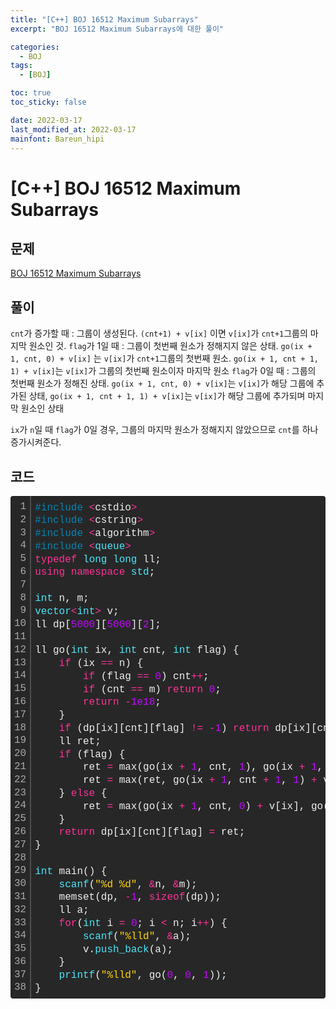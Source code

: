 ```yaml
---
title: "[C++] BOJ 16512 Maximum Subarrays"
excerpt: "BOJ 16512 Maximum Subarrays에 대한 풀이"

categories:
  - BOJ
tags:
  - [BOJ]

toc: true
toc_sticky: false

date: 2022-03-17
last_modified_at: 2022-03-17
mainfont: Bareun_hipi
---
```


# [C++] BOJ 16512 Maximum Subarrays

## 문제

[BOJ 16512 Maximum Subarrays](https://www.acmicpc.net/problem/16512)

## 풀이

`cnt`가 증가할 때 : 그룹이 생성된다. `(cnt+1) + v[ix]` 이면 `v[ix]`가 `cnt+1`그룹의 마지막 원소인 것.
`flag`가 1일 때 : 그룹이 첫번째 원소가 정해지지 않은 상태. `go(ix + 1, cnt, 0) + v[ix]` 는 `v[ix]`가 `cnt+1`그룹의 첫번째 원소. `go(ix + 1, cnt + 1, 1) + v[ix]`는 `v[ix]`가 그룹의 첫번째 원소이자 마지막 원소
`flag`가 0일 때 : 그룹의 첫번째 원소가 정해진 상태. `go(ix + 1, cnt, 0) + v[ix]`는 `v[ix]`가 해당 그룹에 추가된 상태, `go(ix + 1, cnt + 1, 1) + v[ix]`는 `v[ix]`가 해당 그룹에 추가되며 마지막 원소인 상태

`ix`가 `n`일 때 `flag`가 0일 경우, 그룹의 마지막 원소가 정해지지 않았으므로 `cnt`를 하나 증가시켜준다.

## 코드

<div class="colorscripter-code" style="color:#f0f0f0;font-family:Consolas, 'Liberation Mono', Menlo, Courier, monospace !important; position:relative !important;overflow:auto"><table class="colorscripter-code-table" style="margin:0;padding:0;border:none;background-color:#272727;border-radius:4px;" cellspacing="0" cellpadding="0"><tr><td style="padding:6px;border-right:2px solid #4f4f4f"><div style="margin:0;padding:0;word-break:normal;text-align:right;color:#aaa;font-family:Consolas, 'Liberation Mono', Menlo, Courier, monospace !important;line-height:130%"><div style="line-height:130%">1</div><div style="line-height:130%">2</div><div style="line-height:130%">3</div><div style="line-height:130%">4</div><div style="line-height:130%">5</div><div style="line-height:130%">6</div><div style="line-height:130%">7</div><div style="line-height:130%">8</div><div style="line-height:130%">9</div><div style="line-height:130%">10</div><div style="line-height:130%">11</div><div style="line-height:130%">12</div><div style="line-height:130%">13</div><div style="line-height:130%">14</div><div style="line-height:130%">15</div><div style="line-height:130%">16</div><div style="line-height:130%">17</div><div style="line-height:130%">18</div><div style="line-height:130%">19</div><div style="line-height:130%">20</div><div style="line-height:130%">21</div><div style="line-height:130%">22</div><div style="line-height:130%">23</div><div style="line-height:130%">24</div><div style="line-height:130%">25</div><div style="line-height:130%">26</div><div style="line-height:130%">27</div><div style="line-height:130%">28</div><div style="line-height:130%">29</div><div style="line-height:130%">30</div><div style="line-height:130%">31</div><div style="line-height:130%">32</div><div style="line-height:130%">33</div><div style="line-height:130%">34</div><div style="line-height:130%">35</div><div style="line-height:130%">36</div><div style="line-height:130%">37</div><div style="line-height:130%">38</div></div></td><td style="padding:6px 0;text-align:left"><div style="margin:0;padding:0;color:#f0f0f0;font-family:Consolas, 'Liberation Mono', Menlo, Courier, monospace !important;line-height:130%"><div style="padding:0 6px; white-space:pre; line-height:130%"><span style="color:#0086b3">#include</span>&nbsp;<span style="color:#aaffaa"></span><span style="color:#ff3399">&lt;</span>cstdio<span style="color:#aaffaa"></span><span style="color:#ff3399">&gt;</span></div><div style="padding:0 6px; white-space:pre; line-height:130%"><span style="color:#0086b3">#include</span>&nbsp;<span style="color:#aaffaa"></span><span style="color:#ff3399">&lt;</span>cstring<span style="color:#aaffaa"></span><span style="color:#ff3399">&gt;</span></div><div style="padding:0 6px; white-space:pre; line-height:130%"><span style="color:#0086b3">#include</span>&nbsp;<span style="color:#aaffaa"></span><span style="color:#ff3399">&lt;</span>algorithm<span style="color:#aaffaa"></span><span style="color:#ff3399">&gt;</span></div><div style="padding:0 6px; white-space:pre; line-height:130%"><span style="color:#0086b3">#include</span>&nbsp;<span style="color:#aaffaa"></span><span style="color:#ff3399">&lt;</span><span style="color:#4be6fa">queue</span><span style="color:#ff3399">&gt;</span></div><div style="padding:0 6px; white-space:pre; line-height:130%"><span style="color:#ff3399">typedef</span>&nbsp;<span style="color:#4be6fa">long</span>&nbsp;<span style="color:#4be6fa">long</span>&nbsp;ll;</div><div style="padding:0 6px; white-space:pre; line-height:130%"><span style="color:#ff3399">using</span>&nbsp;<span style="color:#ff3399">namespace</span>&nbsp;<span style="color:#4be6fa">std</span>;</div><div style="padding:0 6px; white-space:pre; line-height:130%">&nbsp;</div><div style="padding:0 6px; white-space:pre; line-height:130%"><span style="color:#4be6fa">int</span>&nbsp;n,&nbsp;m;</div><div style="padding:0 6px; white-space:pre; line-height:130%"><span style="color:#4be6fa">vector</span><span style="color:#ff3399">&lt;</span><span style="color:#4be6fa">int</span><span style="color:#ff3399">&gt;</span>&nbsp;v;</div><div style="padding:0 6px; white-space:pre; line-height:130%">ll&nbsp;dp[<span style="color:#c10aff">5000</span>][<span style="color:#c10aff">5000</span>][<span style="color:#c10aff">2</span>];</div><div style="padding:0 6px; white-space:pre; line-height:130%">&nbsp;</div><div style="padding:0 6px; white-space:pre; line-height:130%">ll&nbsp;go(<span style="color:#4be6fa">int</span>&nbsp;ix,&nbsp;<span style="color:#4be6fa">int</span>&nbsp;cnt,&nbsp;<span style="color:#4be6fa">int</span>&nbsp;flag)&nbsp;{</div><div style="padding:0 6px; white-space:pre; line-height:130%">&nbsp;&nbsp;&nbsp;&nbsp;<span style="color:#ff3399">if</span>&nbsp;(ix&nbsp;<span style="color:#aaffaa"></span><span style="color:#ff3399">=</span><span style="color:#aaffaa"></span><span style="color:#ff3399">=</span>&nbsp;n)&nbsp;{</div><div style="padding:0 6px; white-space:pre; line-height:130%">&nbsp;&nbsp;&nbsp;&nbsp;&nbsp;&nbsp;&nbsp;&nbsp;<span style="color:#ff3399">if</span>&nbsp;(flag&nbsp;<span style="color:#aaffaa"></span><span style="color:#ff3399">=</span><span style="color:#aaffaa"></span><span style="color:#ff3399">=</span>&nbsp;<span style="color:#c10aff">0</span>)&nbsp;cnt<span style="color:#aaffaa"></span><span style="color:#ff3399">+</span><span style="color:#aaffaa"></span><span style="color:#ff3399">+</span>;</div><div style="padding:0 6px; white-space:pre; line-height:130%">&nbsp;&nbsp;&nbsp;&nbsp;&nbsp;&nbsp;&nbsp;&nbsp;<span style="color:#ff3399">if</span>&nbsp;(cnt&nbsp;<span style="color:#aaffaa"></span><span style="color:#ff3399">=</span><span style="color:#aaffaa"></span><span style="color:#ff3399">=</span>&nbsp;m)&nbsp;<span style="color:#ff3399">return</span>&nbsp;<span style="color:#c10aff">0</span>;</div><div style="padding:0 6px; white-space:pre; line-height:130%">&nbsp;&nbsp;&nbsp;&nbsp;&nbsp;&nbsp;&nbsp;&nbsp;<span style="color:#ff3399">return</span>&nbsp;<span style="color:#aaffaa"></span><span style="color:#ff3399">-</span><span style="color:#c10aff">1e18</span>;</div><div style="padding:0 6px; white-space:pre; line-height:130%">&nbsp;&nbsp;&nbsp;&nbsp;}</div><div style="padding:0 6px; white-space:pre; line-height:130%">&nbsp;&nbsp;&nbsp;&nbsp;<span style="color:#ff3399">if</span>&nbsp;(dp[ix][cnt][flag]&nbsp;<span style="color:#aaffaa"></span><span style="color:#ff3399">!</span><span style="color:#aaffaa"></span><span style="color:#ff3399">=</span>&nbsp;<span style="color:#aaffaa"></span><span style="color:#ff3399">-</span><span style="color:#c10aff">1</span>)&nbsp;<span style="color:#ff3399">return</span>&nbsp;dp[ix][cnt][flag];</div><div style="padding:0 6px; white-space:pre; line-height:130%">&nbsp;&nbsp;&nbsp;&nbsp;ll&nbsp;ret;</div><div style="padding:0 6px; white-space:pre; line-height:130%">&nbsp;&nbsp;&nbsp;&nbsp;<span style="color:#ff3399">if</span>&nbsp;(flag)&nbsp;{</div><div style="padding:0 6px; white-space:pre; line-height:130%">&nbsp;&nbsp;&nbsp;&nbsp;&nbsp;&nbsp;&nbsp;&nbsp;ret&nbsp;<span style="color:#aaffaa"></span><span style="color:#ff3399">=</span>&nbsp;max(go(ix&nbsp;<span style="color:#aaffaa"></span><span style="color:#ff3399">+</span>&nbsp;<span style="color:#c10aff">1</span>,&nbsp;cnt,&nbsp;<span style="color:#c10aff">1</span>),&nbsp;go(ix&nbsp;<span style="color:#aaffaa"></span><span style="color:#ff3399">+</span>&nbsp;<span style="color:#c10aff">1</span>,&nbsp;cnt,&nbsp;<span style="color:#c10aff">0</span>)&nbsp;<span style="color:#aaffaa"></span><span style="color:#ff3399">+</span>&nbsp;v[ix]);</div><div style="padding:0 6px; white-space:pre; line-height:130%">&nbsp;&nbsp;&nbsp;&nbsp;&nbsp;&nbsp;&nbsp;&nbsp;ret&nbsp;<span style="color:#aaffaa"></span><span style="color:#ff3399">=</span>&nbsp;max(ret,&nbsp;go(ix&nbsp;<span style="color:#aaffaa"></span><span style="color:#ff3399">+</span>&nbsp;<span style="color:#c10aff">1</span>,&nbsp;cnt&nbsp;<span style="color:#aaffaa"></span><span style="color:#ff3399">+</span>&nbsp;<span style="color:#c10aff">1</span>,&nbsp;<span style="color:#c10aff">1</span>)&nbsp;<span style="color:#aaffaa"></span><span style="color:#ff3399">+</span>&nbsp;v[ix]);</div><div style="padding:0 6px; white-space:pre; line-height:130%">&nbsp;&nbsp;&nbsp;&nbsp;}&nbsp;<span style="color:#ff3399">else</span>&nbsp;{</div><div style="padding:0 6px; white-space:pre; line-height:130%">&nbsp;&nbsp;&nbsp;&nbsp;&nbsp;&nbsp;&nbsp;&nbsp;ret&nbsp;<span style="color:#aaffaa"></span><span style="color:#ff3399">=</span>&nbsp;max(go(ix&nbsp;<span style="color:#aaffaa"></span><span style="color:#ff3399">+</span>&nbsp;<span style="color:#c10aff">1</span>,&nbsp;cnt,&nbsp;<span style="color:#c10aff">0</span>)&nbsp;<span style="color:#aaffaa"></span><span style="color:#ff3399">+</span>&nbsp;v[ix],&nbsp;go(ix&nbsp;<span style="color:#aaffaa"></span><span style="color:#ff3399">+</span>&nbsp;<span style="color:#c10aff">1</span>,&nbsp;cnt&nbsp;<span style="color:#aaffaa"></span><span style="color:#ff3399">+</span>&nbsp;<span style="color:#c10aff">1</span>,&nbsp;<span style="color:#c10aff">1</span>)&nbsp;<span style="color:#aaffaa"></span><span style="color:#ff3399">+</span>&nbsp;v[ix]);</div><div style="padding:0 6px; white-space:pre; line-height:130%">&nbsp;&nbsp;&nbsp;&nbsp;}</div><div style="padding:0 6px; white-space:pre; line-height:130%">&nbsp;&nbsp;&nbsp;&nbsp;<span style="color:#ff3399">return</span>&nbsp;dp[ix][cnt][flag]&nbsp;<span style="color:#aaffaa"></span><span style="color:#ff3399">=</span>&nbsp;ret;</div><div style="padding:0 6px; white-space:pre; line-height:130%">}</div><div style="padding:0 6px; white-space:pre; line-height:130%">&nbsp;</div><div style="padding:0 6px; white-space:pre; line-height:130%"><span style="color:#4be6fa">int</span>&nbsp;main()&nbsp;{</div><div style="padding:0 6px; white-space:pre; line-height:130%">&nbsp;&nbsp;&nbsp;&nbsp;<span style="color:#4be6fa">scanf</span>(<span style="color:#ffd500">"%d&nbsp;%d"</span>,&nbsp;<span style="color:#aaffaa"></span><span style="color:#ff3399">&amp;</span>n,&nbsp;<span style="color:#aaffaa"></span><span style="color:#ff3399">&amp;</span>m);</div><div style="padding:0 6px; white-space:pre; line-height:130%">&nbsp;&nbsp;&nbsp;&nbsp;memset(dp,&nbsp;<span style="color:#aaffaa"></span><span style="color:#ff3399">-</span><span style="color:#c10aff">1</span>,&nbsp;<span style="color:#ff3399">sizeof</span>(dp));</div><div style="padding:0 6px; white-space:pre; line-height:130%">&nbsp;&nbsp;&nbsp;&nbsp;ll&nbsp;a;</div><div style="padding:0 6px; white-space:pre; line-height:130%">&nbsp;&nbsp;&nbsp;&nbsp;<span style="color:#ff3399">for</span>(<span style="color:#4be6fa">int</span>&nbsp;i&nbsp;<span style="color:#aaffaa"></span><span style="color:#ff3399">=</span>&nbsp;<span style="color:#c10aff">0</span>;&nbsp;i&nbsp;<span style="color:#aaffaa"></span><span style="color:#ff3399">&lt;</span>&nbsp;n;&nbsp;i<span style="color:#aaffaa"></span><span style="color:#ff3399">+</span><span style="color:#aaffaa"></span><span style="color:#ff3399">+</span>)&nbsp;{</div><div style="padding:0 6px; white-space:pre; line-height:130%">&nbsp;&nbsp;&nbsp;&nbsp;&nbsp;&nbsp;&nbsp;&nbsp;<span style="color:#4be6fa">scanf</span>(<span style="color:#ffd500">"%lld"</span>,&nbsp;<span style="color:#aaffaa"></span><span style="color:#ff3399">&amp;</span>a);</div><div style="padding:0 6px; white-space:pre; line-height:130%">&nbsp;&nbsp;&nbsp;&nbsp;&nbsp;&nbsp;&nbsp;&nbsp;v.<span style="color:#4be6fa">push_back</span>(a);</div><div style="padding:0 6px; white-space:pre; line-height:130%">&nbsp;&nbsp;&nbsp;&nbsp;}</div><div style="padding:0 6px; white-space:pre; line-height:130%">&nbsp;&nbsp;&nbsp;&nbsp;<span style="color:#4be6fa">printf</span>(<span style="color:#ffd500">"%lld"</span>,&nbsp;go(<span style="color:#c10aff">0</span>,&nbsp;<span style="color:#c10aff">0</span>,&nbsp;<span style="color:#c10aff">1</span>));</div><div style="padding:0 6px; white-space:pre; line-height:130%">}</div></div><div style="text-align:right;margin-top:-13px;margin-right:5px;font-size:9px;font-style:italic"><a href="http://colorscripter.com/info#e" target="_blank" style="color:#4f4f4ftext-decoration:none">Colored by Color Scripter</a></div></td><td style="vertical-align:bottom;padding:0 2px 4px 0"><a href="http://colorscripter.com/info#e" target="_blank" style="text-decoration:none;color:white"><span style="font-size:9px;word-break:normal;background-color:#4f4f4f;color:white;border-radius:10px;padding:1px">cs</span></a></td></tr></table></div>
